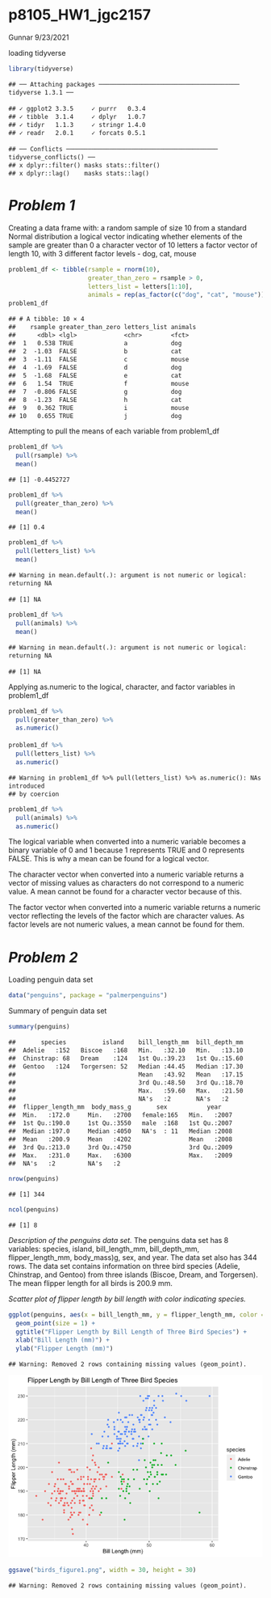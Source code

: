 p8105\_HW1\_jgc2157
================
Gunnar
9/23/2021

loading tidyverse

``` r
library(tidyverse)
```

    ## ── Attaching packages ─────────────────────────────────────── tidyverse 1.3.1 ──

    ## ✓ ggplot2 3.3.5     ✓ purrr   0.3.4
    ## ✓ tibble  3.1.4     ✓ dplyr   1.0.7
    ## ✓ tidyr   1.1.3     ✓ stringr 1.4.0
    ## ✓ readr   2.0.1     ✓ forcats 0.5.1

    ## ── Conflicts ────────────────────────────────────────── tidyverse_conflicts() ──
    ## x dplyr::filter() masks stats::filter()
    ## x dplyr::lag()    masks stats::lag()

# *Problem 1*

Creating a data frame with: a random sample of size 10 from a standard
Normal distribution a logical vector indicating whether elements of the
sample are greater than 0 a character vector of 10 letters a factor
vector of length 10, with 3 different factor levels - dog, cat, mouse

``` r
problem1_df <- tibble(rsample = rnorm(10),
                      greater_than_zero = rsample > 0,
                      letters_list = letters[1:10],
                      animals = rep(as_factor(c("dog", "cat", "mouse")), length.out = 10))
problem1_df
```

    ## # A tibble: 10 × 4
    ##    rsample greater_than_zero letters_list animals
    ##      <dbl> <lgl>             <chr>        <fct>  
    ##  1   0.538 TRUE              a            dog    
    ##  2  -1.03  FALSE             b            cat    
    ##  3  -1.11  FALSE             c            mouse  
    ##  4  -1.69  FALSE             d            dog    
    ##  5  -1.68  FALSE             e            cat    
    ##  6   1.54  TRUE              f            mouse  
    ##  7  -0.806 FALSE             g            dog    
    ##  8  -1.23  FALSE             h            cat    
    ##  9   0.362 TRUE              i            mouse  
    ## 10   0.655 TRUE              j            dog

Attempting to pull the means of each variable from problem1\_df

``` r
problem1_df %>%
  pull(rsample) %>%
  mean()
```

    ## [1] -0.4452727

``` r
problem1_df %>%
  pull(greater_than_zero) %>%
  mean()
```

    ## [1] 0.4

``` r
problem1_df %>%
  pull(letters_list) %>%
  mean()
```

    ## Warning in mean.default(.): argument is not numeric or logical: returning NA

    ## [1] NA

``` r
problem1_df %>%
  pull(animals) %>%
  mean()
```

    ## Warning in mean.default(.): argument is not numeric or logical: returning NA

    ## [1] NA

Applying as.numeric to the logical, character, and factor variables in
problem1\_df

``` r
problem1_df %>%
  pull(greater_than_zero) %>%
  as.numeric()

problem1_df %>%
  pull(letters_list) %>%
  as.numeric()
```

    ## Warning in problem1_df %>% pull(letters_list) %>% as.numeric(): NAs introduced
    ## by coercion

``` r
problem1_df %>%
  pull(animals) %>%
  as.numeric()
```

The logical variable when converted into a numeric variable becomes a
binary variable of 0 and 1 because 1 represents TRUE and 0 represents
FALSE. This is why a mean can be found for a logical vector.

The character vector when converted into a numeric variable returns a
vector of missing values as characters do not correspond to a numeric
value. A mean cannot be found for a character vector because of this.

The factor vector when converted into a numeric variable returns a
numeric vector reflecting the levels of the factor which are character
values. As factor levels are not numeric values, a mean cannot be found
for them.

# *Problem 2*

Loading penguin data set

``` r
data("penguins", package = "palmerpenguins")
```

Summary of penguin data set

``` r
summary(penguins)
```

    ##       species          island    bill_length_mm  bill_depth_mm  
    ##  Adelie   :152   Biscoe   :168   Min.   :32.10   Min.   :13.10  
    ##  Chinstrap: 68   Dream    :124   1st Qu.:39.23   1st Qu.:15.60  
    ##  Gentoo   :124   Torgersen: 52   Median :44.45   Median :17.30  
    ##                                  Mean   :43.92   Mean   :17.15  
    ##                                  3rd Qu.:48.50   3rd Qu.:18.70  
    ##                                  Max.   :59.60   Max.   :21.50  
    ##                                  NA's   :2       NA's   :2      
    ##  flipper_length_mm  body_mass_g       sex           year     
    ##  Min.   :172.0     Min.   :2700   female:165   Min.   :2007  
    ##  1st Qu.:190.0     1st Qu.:3550   male  :168   1st Qu.:2007  
    ##  Median :197.0     Median :4050   NA's  : 11   Median :2008  
    ##  Mean   :200.9     Mean   :4202                Mean   :2008  
    ##  3rd Qu.:213.0     3rd Qu.:4750                3rd Qu.:2009  
    ##  Max.   :231.0     Max.   :6300                Max.   :2009  
    ##  NA's   :2         NA's   :2

``` r
nrow(penguins)
```

    ## [1] 344

``` r
ncol(penguins)
```

    ## [1] 8

*Description of the penguins data set.* The penguins data set has 8
variables: species, island, bill\_length\_mm, bill\_depth\_mm,
flipper\_length\_mm, body\_mass)g, sex, and year. The data set also has
344 rows. The data set contains information on three bird species
(Adelie, Chinstrap, and Gentoo) from three islands (Biscoe, Dream, and
Torgersen). The mean flipper length for all birds is 200.9 mm.

*Scatter plot of flipper length by bill length with color indicating
species.*

``` r
ggplot(penguins, aes(x = bill_length_mm, y = flipper_length_mm, color = species)) +
  geom_point(size = 1) +
  ggtitle("Flipper Length by Bill Length of Three Bird Species") +
  xlab("Bill Length (mm)") +
  ylab("Flipper Length (mm)")
```

    ## Warning: Removed 2 rows containing missing values (geom_point).

![](p8105_HW1_jgc2157_files/figure-gfm/unnamed-chunk-7-1.png)<!-- -->

``` r
ggsave("birds_figure1.png", width = 30, height = 30)
```

    ## Warning: Removed 2 rows containing missing values (geom_point).
